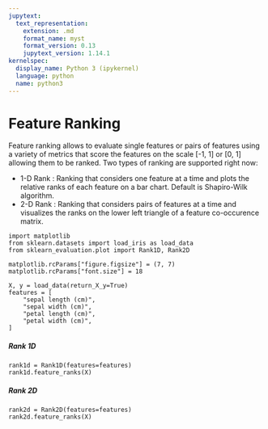 ```yaml
---
jupytext:
  text_representation:
    extension: .md
    format_name: myst
    format_version: 0.13
    jupytext_version: 1.14.1
kernelspec:
  display_name: Python 3 (ipykernel)
  language: python
  name: python3
---
```


# Feature Ranking

Feature ranking allows to evaluate single features or pairs of features using a variety of metrics that score the features on the scale [-1, 1] or [0, 1] allowing them to be ranked. Two types of ranking are supported right now:

- 1-D Rank : Ranking that considers one feature at a time and plots the relative ranks of each feature on a bar chart. Default is Shapiro-Wilk algorithm.  
- 2-D Rank : Ranking that considers pairs of features at a time and visualizes the ranks on the lower left triangle of a feature co-occurence matrix.

```{code-cell} ipython3
import matplotlib
from sklearn.datasets import load_iris as load_data
from sklearn_evaluation.plot import Rank1D, Rank2D
```

```{code-cell} ipython3
matplotlib.rcParams["figure.figsize"] = (7, 7)
matplotlib.rcParams["font.size"] = 18
```

```{code-cell} ipython3
X, y = load_data(return_X_y=True)
features = [
    "sepal length (cm)",
    "sepal width (cm)",
    "petal length (cm)",
    "petal width (cm)",
]
```

##### Rank 1D

```{code-cell} ipython3
rank1d = Rank1D(features=features)
rank1d.feature_ranks(X)
```

##### Rank 2D

```{code-cell} ipython3
rank2d = Rank2D(features=features)
rank2d.feature_ranks(X)
```

